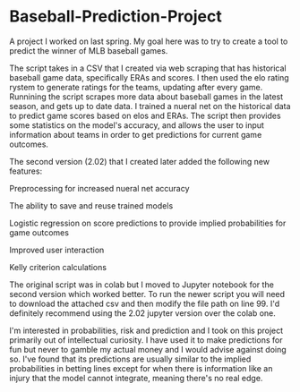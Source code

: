 # Baseball-Prediction-Project
A project I worked on last spring. My goal here was to try to create a tool to predict the winner of MLB baseball games.

The script takes in a CSV that I created via web scraping that has historical baseball game data, specifically ERAs and scores. I then used the elo rating rystem to generate ratings for the teams, updating after every game. Runnining the script scrapes more data about baseball games in the latest season, and gets up to date data. I trained a nueral net on the historical data to predict game scores based on elos and ERAs. The script then provides some statistics on the model's accuracy, and allows the user to input information about teams in order to get predictions for current game outcomes.

The second version (2.02) that I created later added the following new features:

  Preprocessing for increased nueral net accuracy

  The ability to save and reuse trained models

  Logistic regression on score predictions to provide implied probabilities for game outcomes

  Improved user interaction

  Kelly criterion calculations

The original script was in colab but I moved to Jupyter notebook for the second version which worked better. To run the newer script you will need to download the attached csv and then modify the file path on line 99. I'd definitely recommend using the 2.02 jupyter version over the colab one.

I'm interested in probabilities, risk and prediction and I took on this project primarily out of intellectual curiosity. I have used it to make predictions for fun but never to gamble my actual money and I would advise against doing so. I've found that its predictions are usually similar to the implied probabilities in betting lines except for when there is information like an injury that the model cannot integrate, meaning there's no real edge.
